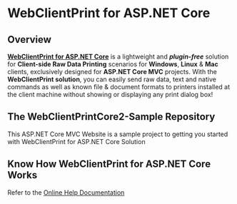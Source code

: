 # WebClientPrint for **ASP.NET Core**

## Overview
[**WebClientPrint for ASP.NET Core**](http://neodynamic.com/products/printing/raw-data/aspnet-core) is a lightweight and ***plugin-free*** solution for **Client-side Raw Data Printing** scenarios for **Windows**, **Linux** & **Mac** clients, exclusively designed for **ASP.NET Core MVC**  projects. With the **WebClientPrint solution**, you can easily send raw data, text and native commands as well as known file & document formats to printers installed at the client machine without showing or displaying any print dialog box!

## The WebClientPrintCore2-Sample Repository
This ASP.NET Core MVC Website is a sample project to getting you started with WebClientPrint for ASP.NET Core Solution

## Know How WebClientPrint for ASP.NET Core Works
Refer to the [Online Help Documentation](http://www.neodynamic.com/Products/Help/WebClientPrintCore2.0/index.html)
